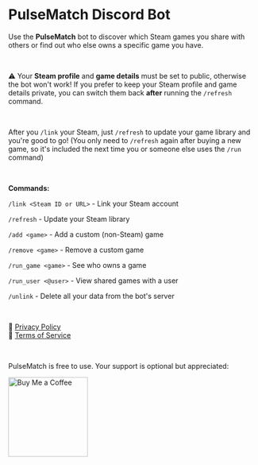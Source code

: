 # PulseMatch Discord Bot

Use the **PulseMatch** bot to discover which Steam games you share with others or find out who else owns a specific game you have.

&nbsp;

⚠️ Your **Steam profile** and **game details** must be set to public, otherwise the bot won't work!
If you prefer to keep your Steam profile and game details private, you can switch them back **after** running the `/refresh` command.

&nbsp;

After you `/link` your Steam, just `/refresh` to update your game library and you're good to go!
(You only need to `/refresh` again after buying a new game, so it's included the next time you or someone else uses the `/run` command)

&nbsp;

**Commands:**

`/link <Steam ID or URL>` - Link your Steam account

`/refresh` - Update your Steam library

`/add <game>` - Add a custom (non-Steam) game

`/remove <game>` - Remove a custom game

`/run_game <game>` - See who owns a game

`/run_user <@user>` - View shared games with a user

`/unlink` - Delete all your data from the bot's server

&nbsp;
&nbsp;

📜 [Privacy Policy](./privacy_policy.md)  
📘 [Terms of Service](./terms_of_service.md)

&nbsp;
&nbsp;

PulseMatch is free to use. Your support is optional but appreciated:

<a href="https://www.buymeacoffee.com/desiwah">
  <img src="https://cdn.buymeacoffee.com/buttons/v2/default-green.png" alt="Buy Me a Coffee" width="160">
</a>

